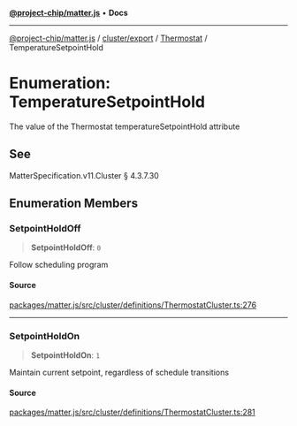 [**@project-chip/matter.js**](../../../../../README.md) • **Docs**

***

[@project-chip/matter.js](../../../../../modules.md) / [cluster/export](../../../README.md) / [Thermostat](../README.md) / TemperatureSetpointHold

# Enumeration: TemperatureSetpointHold

The value of the Thermostat temperatureSetpointHold attribute

## See

MatterSpecification.v11.Cluster § 4.3.7.30

## Enumeration Members

### SetpointHoldOff

> **SetpointHoldOff**: `0`

Follow scheduling program

#### Source

[packages/matter.js/src/cluster/definitions/ThermostatCluster.ts:276](https://github.com/project-chip/matter.js/blob/7a8cbb56b87d4ccf34bec5a9a95ab40a1711324f/packages/matter.js/src/cluster/definitions/ThermostatCluster.ts#L276)

***

### SetpointHoldOn

> **SetpointHoldOn**: `1`

Maintain current setpoint, regardless of schedule transitions

#### Source

[packages/matter.js/src/cluster/definitions/ThermostatCluster.ts:281](https://github.com/project-chip/matter.js/blob/7a8cbb56b87d4ccf34bec5a9a95ab40a1711324f/packages/matter.js/src/cluster/definitions/ThermostatCluster.ts#L281)
